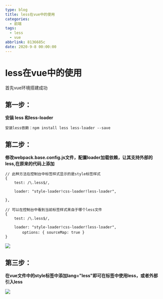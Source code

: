 ```yaml
---
type: blog
title: less在vue中的使用
categories: 
  - 前端
tags:
  - less
  - vue
abbrlink: 8136685c
date: 2020-9-8 00:00:00
---
```


# less在vue中的使用

首先vue环境搭建成功

## 第一步：

**安装 less 和less-loader**

``` 
安装less依赖：npm install less less-loader --save
```

## 第二步：

**修改webpack.base.config.js文件，配置loader加载依赖，让其支持外部的less,在原来的代码上添加**

```
// 此种方法在控制台中标签样式显示的是style标签样式
{ 
    test: /\.less$/,

    loader: "style-loader!css-loader!less-loader",

},
```

```
// 可以在控制台中看到当前标签样式来自于哪个less文件
{ 
    test: /\.less$/,

    loader: "style-loader!css-loader!less-loader",
　　　　 options: { sourceMap: true }
}
```

![](https://img2018.cnblogs.com/blog/1281517/201902/1281517-20190220094624448-2102626446.png)



## 第三步：

**在vue文件中的style标签中添加lang="less"即可在标签中使用less，或者外部引入less**

![](https://img2018.cnblogs.com/blog/1281517/201902/1281517-20190220095032656-1323519047.png)